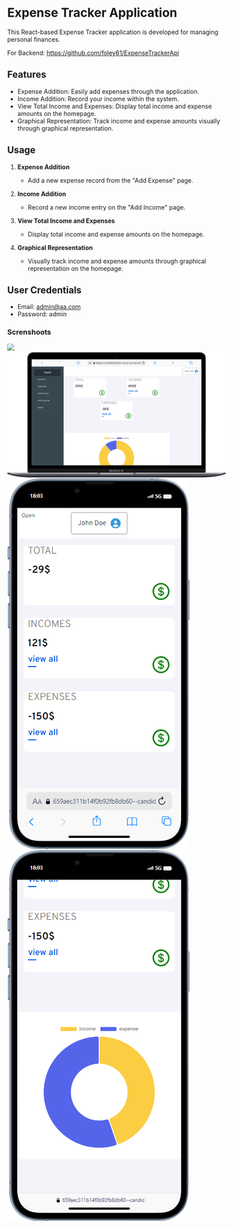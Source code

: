 # Expense Tracker Application

This React-based Expense Tracker application is developed for managing personal finances.

For Backend: https://github.com/foley61/ExpenseTrackerApi

## Features

- Expense Addition: Easily add expenses through the application.
- Income Addition: Record your income within the system.
- View Total Income and Expenses: Display total income and expense amounts on the homepage.
- Graphical Representation: Track income and expense amounts visually through graphical representation.

## Usage

1. **Expense Addition**
   - Add a new expense record from the "Add Expense" page.

2. **Income Addition**
   - Record a new income entry on the "Add Income" page.

3. **View Total Income and Expenses**
   - Display total income and expense amounts on the homepage.

4. **Graphical Representation**
   - Visually track income and expense amounts through graphical representation on the homepage.

##  User Credentials
   - Email: admin@aa.com
   - Password: admin
### Screnshoots

![](./photos/desktop.gif)
![](./photos/desktop.png)
![](./photos/mobile.png)
![](./photos/mobileGraphic.png)

